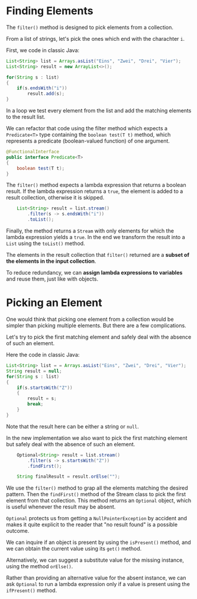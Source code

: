 # Finding Elements
 
The `filter()` method is designed to pick elements from a collection.

From a list of strings, let's pick the ones which end with the charachter `i`.

First, we code in classic Java:
```Java
List<String> list = Arrays.asList("Eins", "Zwei", "Drei", "Vier");
List<String> result = new ArrayList<>();

for(String s : list)
{
    if(s.endsWith("i"))
        result.add(s);
}
```
In a loop we test every element from the list and add the matching elements 
to the result list.

We can refactor that code using the filter method which expects a
`Predicate<T>` type containing the `boolean test(T t)` method, which
represents a predicate (boolean-valued function) of one argument.

```Java
@FunctionalInterface
public interface Predicate<T> 
{
    boolean test(T t);
}
```

The `filter()` method expects a lambda expression that returns a boolean result.
If the lambda expression returns a `true`, the element is added to a result
collection, otherwise it is skipped.

```Java
    List<String> result = list.stream()
        .filter(s -> s.endsWith("i"))
        .toList();
```
Finally, the method returns a `Stream` with only elements for which the lambda 
expression yields a `true`.
In the end we transform the result into a `List` using the `toList()` method.

The elements in the result collection that `filter()` returned are a **subset of the 
elements in the input collection**.

To reduce redundancy, we can **assign lambda expressions to variables** and reuse 
them, just like with objects.


# Picking an Element 

One would think that picking one element from a collection would be simpler than 
picking multiple elements. But there are a few complications.

Let's try to pick the first matching element and safely deal with the absence 
of such an element.

Here the code in classic Java:
```Java
List<String> list = = Arrays.asList("Eins", "Zwei", "Drei", "Vier");
String result = null;
for(String s : list)
{
    if(s.startsWith("Z"))
    {
        result = s;
        break;
    }
} 
```
Note that the result here can be either a string or `null`.

In the new implementation we also want to pick the first matching element
but safely deal with the absence of such an element.
```Java
    Optional<String> result = list.stream()
        .filter(s -> s.startsWith("Z"))
        .findFirst();

    String finalResult = result.orElse("");
```
We use the `filter()` method to grap all the elements matching the desired pattern.
Then the `findFirst()` method of the Stream class to pick the first element from 
that collection.
This method returns an `Optional` object, which is useful whenever the result may be 
absent.

`Optional` protects us from getting a `NullPointerException` by accident and makes it quite 
explicit to the reader that "no result found" is a possible outcome.

We can inquire if an object is present by using the `isPresent()` method, and we can obtain 
the current value using its `get()` method.

Alternatively, we can suggest a substitute value for the missing instance,
using the method `orElse()`.

Rather than providing an alternative value for the absent instance, we can ask 
`Optional` to run a lambda expression only if a value is present using the `ifPresent()`
method.

